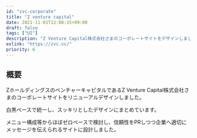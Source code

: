 ```yaml
---
id: "zvc-corporate"
title: "Z venture capital"
date: 2021-11-01T12:08:15+09:00
draft: false
tags: ["UI"]
description: "Z Venture Capital株式会社さまのコーポレートサイトをデザインしました。"
exlink: "https://zvc.vc/"
priority: 6
---
```


## 概要
ZホールディングスのベンチャーキャピタルであるZ Venture Capital株式会社さまのコーポレートサイトをリニューアルデザインしました。

白黒ベースで統一し、スッキリとしたデザインにまとめています。

メニュー構成等からほぼゼロベースで検討し、信頼性をPRしつつ企業へ適切にメッセージを伝えられるサイトに設計しました。
